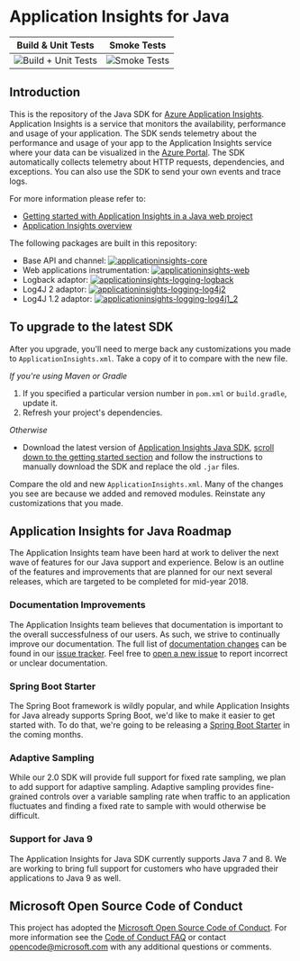# Application Insights for Java
| Build & Unit Tests | Smoke Tests |
:-:|:-:
| ![Build + Unit Tests](https://mseng.visualstudio.com/_apis/public/build/definitions/96a62c4a-58c2-4dbb-94b6-5979ebc7f2af/5311/badge "Build & Unit Tests' Status") | ![Smoke Tests](https://mseng.visualstudio.com/_apis/public/build/definitions/96a62c4a-58c2-4dbb-94b6-5979ebc7f2af/6159/badge "Smoke Tests' Status") |

## Introduction

This is the repository of the Java SDK for [Azure Application Insights](https://azure.microsoft.com/en-us/services/application-insights/). Application Insights is a service that monitors the availability, performance and usage of your application. The SDK sends telemetry about the performance and usage of your app to the Application Insights service where your data can be visualized in the [Azure Portal](https://portal.azure.com). The SDK automatically collects telemetry about HTTP requests, dependencies, and exceptions. You can also use the SDK to send your own events and trace logs. 

For more information please refer to:

* [Getting started with Application Insights in a Java web project](https://azure.microsoft.com/documentation/articles/app-insights-java-get-started/) 
* [Application Insights overview](https://azure.microsoft.com/services/application-insights/)

The following packages are built in this repository:

- Base API and channel: [![applicationinsights-core](https://img.shields.io/maven-central/v/com.microsoft.azure/applicationinsights-core.svg)](https://search.maven.org/remote_content?g=com.microsoft.azure&a=applicationinsights-core&v=latest)
- Web applications instrumentation: [![applicationinsights-web](https://img.shields.io/maven-central/v/com.microsoft.azure/applicationinsights-web.svg)](https://search.maven.org/remote_content?g=com.microsoft.azure&a=applicationinsights-web&v=latest)
- Logback adaptor: [![applicationinsights-logging-logback](https://img.shields.io/maven-central/v/com.microsoft.azure/applicationinsights-logging-logback.svg)](https://search.maven.org/remote_content?g=com.microsoft.azure&a=applicationinsights-logging-logback&v=latest)
- Log4J 2 adaptor: [![applicationinsights-logging-log4j2](https://img.shields.io/maven-central/v/com.microsoft.azure/applicationinsights-logging-log4j2.svg)](https://search.maven.org/remote_content?g=com.microsoft.azure&a=applicationinsights-logging-log4j2&v=latest)
- Log4J 1.2 adaptor: [![applicationinsights-logging-log4j1_2](https://img.shields.io/maven-central/v/com.microsoft.azure/applicationinsights-logging-log4j1_2.svg)](https://search.maven.org/remote_content?g=com.microsoft.azure&a=applicationinsights-logging-log4j1_2&v=latest)

## To upgrade to the latest SDK 

After you upgrade, you'll need to merge back any customizations you made to `ApplicationInsights.xml`. Take a copy of it to compare with the new file.

*If you're using Maven or Gradle*

1. If you specified a particular version number in `pom.xml` or `build.gradle`, update it.
2. Refresh your project's dependencies.

*Otherwise*

* Download the latest version of [Application Insights Java SDK](https://docs.microsoft.com/en-us/azure/application-insights/app-insights-java-get-started), [scroll down to the getting started section](https://docs.microsoft.com/en-us/azure/application-insights/app-insights-java-get-started) and follow the instructions to manually download the SDK and replace the old `.jar` files.
 
Compare the old and new `ApplicationInsights.xml`. Many of the changes you see are because we added and removed modules. Reinstate any customizations that you made.

## Application Insights for Java Roadmap
The Application Insights team have been hard at work to deliver the next wave of features for our Java support and experience. Below is an outline of the features and improvements that are planned for our next several releases, which are targeted to be completed for mid-year 2018.

### Documentation Improvements
The Application Insights team believes that documentation is important to the overall successfulness of our users. As such, we strive to continually improve our documentation. The full list of [documentation changes](https://github.com/Microsoft/ApplicationInsights-Java/issues?q=is%3Aissue+is%3Aopen+label%3A%22Documentation+Changes%22) can be found in our [issue tracker](https://github.com/Microsoft/ApplicationInsights-Java/issues). Feel free to [open a new issue](https://github.com/Microsoft/ApplicationInsights-Java/issues/new) to report incorrect or unclear documentation.

### Spring Boot Starter
The Spring Boot framework is wildly popular, and while Application Insights for Java already supports Spring Boot, we'd like to make it easier to get started with. To do that, we're going to be releasing a [Spring Boot Starter](https://docs.spring.io/spring-boot/docs/current/reference/htmlsingle/#using-boot-starter) in the coming months.

### Adaptive Sampling
While our 2.0 SDK will provide full support for fixed rate sampling, we plan to add support for adaptive sampling. Adaptive sampling provides fine-grained controls over a variable sampling rate when traffic to an application fluctuates and finding a fixed rate to sample with would otherwise be difficult.

### Support for Java 9
The Application Insights for Java SDK currently supports Java 7 and 8. We are working to bring full support for customers who have upgraded their applications to Java 9 as well.


## Microsoft Open Source Code of Conduct

This project has adopted the [Microsoft Open Source Code of Conduct](https://opensource.microsoft.com/codeofconduct/). For more information see the [Code of Conduct FAQ](https://opensource.microsoft.com/codeofconduct/faq/) or contact [opencode@microsoft.com](mailto:opencode@microsoft.com) with any additional questions or comments.
